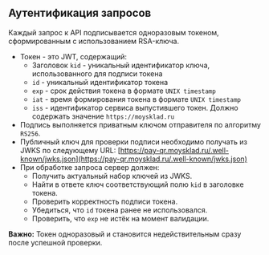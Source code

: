 ## Аутентификация запросов

Каждый запрос к API подписывается одноразовым токеном, сформированным с использованием RSA-ключа.

+ Токен - это JWT, содержащий:
  + Заголовок `kid` - уникальный идентификатор ключа, использованного для подписи токена
  + `id` - уникальный идентификатор токена
  + `exp` - срок действия токена в формате `UNIX timestamp`
  + `iat` - время формирования токена в формате `UNIX timestamp`
  + `iss` - идентификатор сервиса выпустившего токен. Должно содержать значение `https://moysklad.ru`
+ Подпись выполняется приватным ключом отправителя по алгоритму `RS256`.
+ Публичный ключ для проверки подписи необходимо получать из JWKS по следующему
  URL: [https://pay-qr.moysklad.ru/.well-known/jwks.json](https://pay-qr.moysklad.ru/.well-known/jwks.json)
+ При обработке запроса сервер должен:
  + Получить актуальный набор ключей из JWKS.
  + Найти в ответе ключ соответствующий полю `kid` в заголовке токена.
  + Проверить корректность подписи токена.
  + Убедиться, что `id` токена ранее не использовался.
  + Проверить, что `exp` не истёк на момент валидации.

**Важно:** Токен одноразовый и становится недействительным сразу после успешной проверки.
